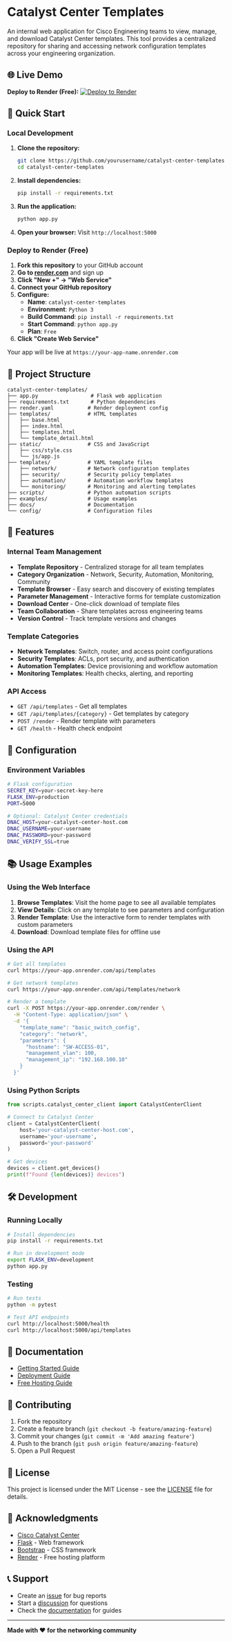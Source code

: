 # Catalyst Center Templates

An internal web application for Cisco Engineering teams to view, manage, and download Catalyst Center templates. This tool provides a centralized repository for sharing and accessing network configuration templates across your engineering organization.

## 🌐 Live Demo

**Deploy to Render (Free):**
[![Deploy to Render](https://render.com/images/deploy-to-render-button.svg)](https://render.com/deploy?repo=https://github.com/yourusername/catalyst-center-templates)

## 🚀 Quick Start

### Local Development

1. **Clone the repository:**
   ```bash
   git clone https://github.com/yourusername/catalyst-center-templates.git
   cd catalyst-center-templates
   ```

2. **Install dependencies:**
   ```bash
   pip install -r requirements.txt
   ```

3. **Run the application:**
   ```bash
   python app.py
   ```

4. **Open your browser:**
   Visit `http://localhost:5000`

### Deploy to Render (Free)

1. **Fork this repository** to your GitHub account
2. **Go to [render.com](https://render.com)** and sign up
3. **Click "New +" → "Web Service"**
4. **Connect your GitHub repository**
5. **Configure:**
   - **Name**: `catalyst-center-templates`
   - **Environment**: `Python 3`
   - **Build Command**: `pip install -r requirements.txt`
   - **Start Command**: `python app.py`
   - **Plan**: `Free`
6. **Click "Create Web Service"**

Your app will be live at `https://your-app-name.onrender.com`

## 📁 Project Structure

```
catalyst-center-templates/
├── app.py                 # Flask web application
├── requirements.txt       # Python dependencies
├── render.yaml           # Render deployment config
├── templates/            # HTML templates
│   ├── base.html
│   ├── index.html
│   ├── templates.html
│   └── template_detail.html
├── static/               # CSS and JavaScript
│   ├── css/style.css
│   └── js/app.js
├── templates/            # YAML template files
│   ├── network/          # Network configuration templates
│   ├── security/         # Security policy templates
│   ├── automation/       # Automation workflow templates
│   └── monitoring/       # Monitoring and alerting templates
├── scripts/              # Python automation scripts
├── examples/             # Usage examples
├── docs/                 # Documentation
└── config/               # Configuration files
```

## 🎯 Features

### Internal Team Management
- **Template Repository** - Centralized storage for all team templates
- **Category Organization** - Network, Security, Automation, Monitoring, Community
- **Template Browser** - Easy search and discovery of existing templates
- **Parameter Management** - Interactive forms for template customization
- **Download Center** - One-click download of template files
- **Team Collaboration** - Share templates across engineering teams
- **Version Control** - Track template versions and changes

### Template Categories
- **Network Templates**: Switch, router, and access point configurations
- **Security Templates**: ACLs, port security, and authentication
- **Automation Templates**: Device provisioning and workflow automation
- **Monitoring Templates**: Health checks, alerting, and reporting

### API Access
- `GET /api/templates` - Get all templates
- `GET /api/templates/{category}` - Get templates by category
- `POST /render` - Render template with parameters
- `GET /health` - Health check endpoint

## 🔧 Configuration

### Environment Variables

```bash
# Flask configuration
SECRET_KEY=your-secret-key-here
FLASK_ENV=production
PORT=5000

# Optional: Catalyst Center credentials
DNAC_HOST=your-catalyst-center-host.com
DNAC_USERNAME=your-username
DNAC_PASSWORD=your-password
DNAC_VERIFY_SSL=true
```

## 📚 Usage Examples

### Using the Web Interface

1. **Browse Templates**: Visit the home page to see all available templates
2. **View Details**: Click on any template to see parameters and configuration
3. **Render Template**: Use the interactive form to render templates with custom parameters
4. **Download**: Download template files for offline use

### Using the API

```bash
# Get all templates
curl https://your-app.onrender.com/api/templates

# Get network templates
curl https://your-app.onrender.com/api/templates/network

# Render a template
curl -X POST https://your-app.onrender.com/render \
  -H "Content-Type: application/json" \
  -d '{
    "template_name": "basic_switch_config",
    "category": "network",
    "parameters": {
      "hostname": "SW-ACCESS-01",
      "management_vlan": 100,
      "management_ip": "192.168.100.10"
    }
  }'
```

### Using Python Scripts

```python
from scripts.catalyst_center_client import CatalystCenterClient

# Connect to Catalyst Center
client = CatalystCenterClient(
    host='your-catalyst-center-host.com',
    username='your-username',
    password='your-password'
)

# Get devices
devices = client.get_devices()
print(f"Found {len(devices)} devices")
```

## 🛠️ Development

### Running Locally

```bash
# Install dependencies
pip install -r requirements.txt

# Run in development mode
export FLASK_ENV=development
python app.py
```

### Testing

```bash
# Run tests
python -m pytest

# Test API endpoints
curl http://localhost:5000/health
curl http://localhost:5000/api/templates
```

## 📖 Documentation

- [Getting Started Guide](docs/getting_started.md)
- [Deployment Guide](docs/deployment.md)
- [Free Hosting Guide](docs/free_hosting_guide.md)

## 🤝 Contributing

1. Fork the repository
2. Create a feature branch (`git checkout -b feature/amazing-feature`)
3. Commit your changes (`git commit -m 'Add amazing feature'`)
4. Push to the branch (`git push origin feature/amazing-feature`)
5. Open a Pull Request

## 📄 License

This project is licensed under the MIT License - see the [LICENSE](LICENSE) file for details.

## 🙏 Acknowledgments

- [Cisco Catalyst Center](https://www.cisco.com/c/en/us/products/cloud-systems-management/dna-center/)
- [Flask](https://flask.palletsprojects.com/) - Web framework
- [Bootstrap](https://getbootstrap.com/) - CSS framework
- [Render](https://render.com/) - Free hosting platform

## 📞 Support

- Create an [issue](https://github.com/yourusername/catalyst-center-templates/issues) for bug reports
- Start a [discussion](https://github.com/yourusername/catalyst-center-templates/discussions) for questions
- Check the [documentation](docs/) for guides

---

**Made with ❤️ for the networking community**